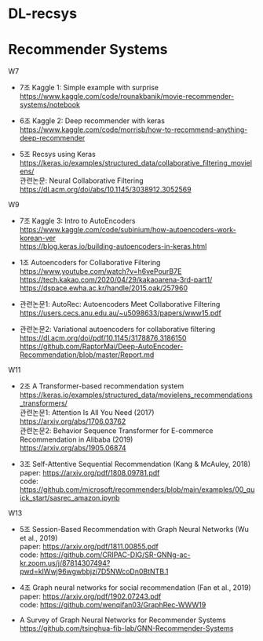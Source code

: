 # DL-recsys
# Recommender Systems  
W7   
- 7조 Kaggle 1: Simple example with surprise           
  https://www.kaggle.com/code/rounakbanik/movie-recommender-systems/notebook
  
- 6조 Kaggle 2: Deep recommender with keras           
  https://www.kaggle.com/code/morrisb/how-to-recommend-anything-deep-recommender
  
- 5조 Recsys using Keras           
  https://keras.io/examples/structured_data/collaborative_filtering_movielens/    
  관련논문: Neural Collaborative Filtering           
  https://dl.acm.org/doi/abs/10.1145/3038912.3052569  
  
W9  
- 7조 Kaggle 3: Intro to AutoEncoders           
  https://www.kaggle.com/code/subinium/how-autoencoders-work-korean-ver                                 
  https://blog.keras.io/building-autoencoders-in-keras.html

- 1조 Autoencoders for Collaborative Filtering           
  https://www.youtube.com/watch?v=h6vePourB7E           
  https://tech.kakao.com/2020/04/29/kakaoarena-3rd-part1/                                 
  https://dspace.ewha.ac.kr/handle/2015.oak/257960                      

- 관련논문1: AutoRec: Autoencoders Meet Collaborative Filtering           
  https://users.cecs.anu.edu.au/~u5098633/papers/www15.pdf
- 관련논문2: Variational autoencoders for collaborative filtering           
  https://dl.acm.org/doi/pdf/10.1145/3178876.3186150                      
  https://github.com/RaptorMai/Deep-AutoEncoder-Recommendation/blob/master/Report.md
  
W11  
- 2조 A Transformer-based recommendation system     
  https://keras.io/examples/structured_data/movielens_recommendations_transformers/                                                          
  관련논문1: Attention Is All You Need (2017)                         
  https://arxiv.org/abs/1706.03762                        
  관련논문2: Behavior Sequence Transformer for E-commerce Recommendation in Alibaba (2019)                                
  https://arxiv.org/abs/1905.06874                      
  
- 3조 Self-Attentive Sequential Recommendation (Kang & McAuley, 2018)      
  paper: https://arxiv.org/pdf/1808.09781.pdf    
  code: https://github.com/microsoft/recommenders/blob/main/examples/00_quick_start/sasrec_amazon.ipynb         
  
W13  
- 5조 Session-Based Recommendation with Graph Neural Networks (Wu et al., 2019)        
  paper: https://arxiv.org/pdf/1811.00855.pdf      
  code: https://github.com/CRIPAC-DIG/SR-GNNg-ac-kr.zoom.us/j/87814307494?pwd=kIWwj96wgwbbjzi7D5NWcoDn0BtNTB.1            

- 4조 Graph neural networks for social recommendation (Fan et al., 2019)         
  paper: https://arxiv.org/pdf/1902.07243.pdf          
  code: https://github.com/wenqifan03/GraphRec-WWW19                      
  
- A Survey of Graph Neural Networks for Recommender Systems                             
  https://github.com/tsinghua-fib-lab/GNN-Recommender-Systems                   

